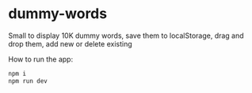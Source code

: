 # dummy-words
Small to display 10K dummy words, save them to localStorage, drag and drop them, add new or delete existing

How to run the app:

```bash
npm i
npm run dev
```
